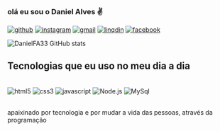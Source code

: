 
### olá eu sou o Daniel Alves ✌️

[![github](https://img.shields.io/badge/GitHub-100000?style=for-the-badge&logo=github&logoColor=white)](https://github.com/DanielFA33)
[![instagram](https://img.shields.io/badge/Instagram-E4405F?style=for-the-badge&logo=instagram&logoColor=white)](https://www.instagram.com/danielfeitosaphb54/)
[![gmail](https://img.shields.io/badge/Gmail-D14836?style=for-the-badge&logo=gmail&logoColor=white)](devdanielalvesphb@gmail.com)
[![linqdin](https://img.shields.io/badge/LinkedIn-0077B5?style=for-the-badge&logo=linkedin&logoColor=white)](https://www.linkedin.com/in/daniel-feitosa-alves-a4851a25b/)
[![facebook](https://img.shields.io/badge/Facebook-1877F2?style=for-the-badge&logo=facebook&logoColor=white)](https://www.facebook.com/daniel.feitosa.376)

![DanielFA33 GitHub stats](https://github-readme-stats.vercel.app/api?username=devDaniell&show_icons=true&theme=radical)

## Tecnologias que eu uso no meu dia a dia
<div style="diplay: inline_block"><br/>
<img align="center" alt="html5"src="https://img.shields.io/badge/HTML5-E34F26?style=for-the-badge&logo=html5&logoColor=white"/> 
<img align="center" alt="css3"src="https://img.shields.io/badge/CSS3-1572B6?&style=for-the-badge&logo=css3&logoColor=white"/> 
<img align="center" alt="javascript"src="https://img.shields.io/badge/JavaScript-F7DF1E?style=for-the-badge&logo=javascript&logoColor=black"/> 
<img align="center" alt="Node.js"src="https://img.shields.io/badge/Node.js-43853D?style=for-the-badge&logo=node.js&logoColor=white"/> 
<img align="center" alt="MySql"src="https://img.shields.io/badge/MySQL-00000F?style=for-the-badge&logo=mysql&logoColor=white"/> 
</div><br>

apaixinado por tecnologia e por mudar a vida das pessoas, através da programação
